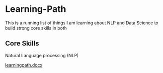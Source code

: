# Learning-Path
This is a running list of things I am learning about NLP and Data Science to build strong core skills in both
## Core Skills
Natural Language processing (NLP)

[learningpath.docx](https://github.com/DiyaMathew2022/Learning-Path/files/10402136/learningpath.docx)
